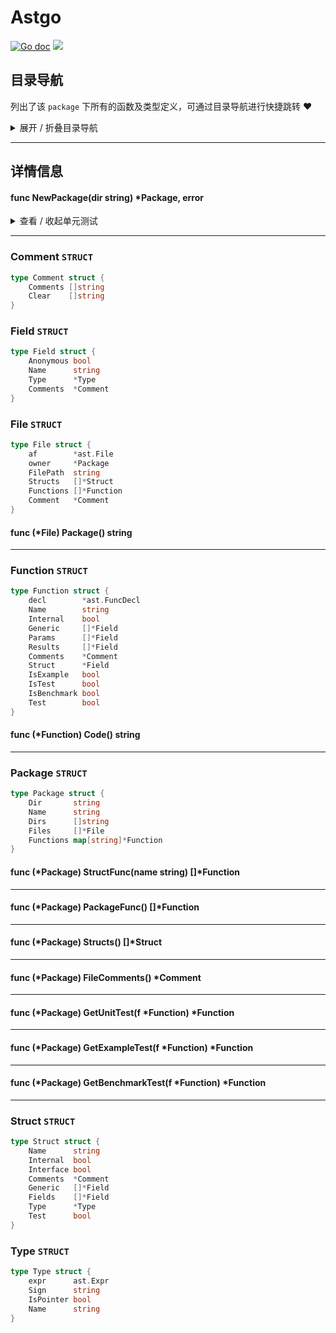 # Astgo

[![Go doc](https://img.shields.io/badge/go.dev-reference-brightgreen?logo=go&logoColor=white&style=flat)](https://pkg.go.dev/github.com/kercylan98/minotaur/astgo)
![](https://img.shields.io/badge/Email-kercylan@gmail.com-green.svg?style=flat)




## 目录导航
列出了该 `package` 下所有的函数及类型定义，可通过目录导航进行快捷跳转 ❤️
<details>
<summary>展开 / 折叠目录导航</summary>


> 包级函数定义

|函数名称|描述
|:--|:--
|[NewPackage](#NewPackage)|暂无描述...


> 类型定义

|类型|名称|描述
|:--|:--|:--
|`STRUCT`|[Comment](#comment)|暂无描述...
|`STRUCT`|[Field](#field)|暂无描述...
|`STRUCT`|[File](#file)|暂无描述...
|`STRUCT`|[Function](#function)|暂无描述...
|`STRUCT`|[Package](#package)|暂无描述...
|`STRUCT`|[Struct](#struct)|暂无描述...
|`STRUCT`|[Type](#type)|暂无描述...

</details>


***
## 详情信息
#### func NewPackage(dir string)  *Package,  error
<span id="NewPackage"></span>

<details>
<summary>查看 / 收起单元测试</summary>


```go

func TestNewPackage(t *testing.T) {
	p, err := astgo.NewPackage(`/Users/kercylan/Coding.localized/Go/minotaur/server`)
	if err != nil {
		panic(err)
	}
	fmt.Println(string(super.MarshalIndentJSON(p, "", "  ")))
}

```


</details>


***
### Comment `STRUCT`

```go
type Comment struct {
	Comments []string
	Clear    []string
}
```
### Field `STRUCT`

```go
type Field struct {
	Anonymous bool
	Name      string
	Type      *Type
	Comments  *Comment
}
```
### File `STRUCT`

```go
type File struct {
	af        *ast.File
	owner     *Package
	FilePath  string
	Structs   []*Struct
	Functions []*Function
	Comment   *Comment
}
```
#### func (*File) Package()  string
***
### Function `STRUCT`

```go
type Function struct {
	decl        *ast.FuncDecl
	Name        string
	Internal    bool
	Generic     []*Field
	Params      []*Field
	Results     []*Field
	Comments    *Comment
	Struct      *Field
	IsExample   bool
	IsTest      bool
	IsBenchmark bool
	Test        bool
}
```
#### func (*Function) Code()  string
***
### Package `STRUCT`

```go
type Package struct {
	Dir       string
	Name      string
	Dirs      []string
	Files     []*File
	Functions map[string]*Function
}
```
#### func (*Package) StructFunc(name string)  []*Function
***
#### func (*Package) PackageFunc()  []*Function
***
#### func (*Package) Structs()  []*Struct
***
#### func (*Package) FileComments()  *Comment
***
#### func (*Package) GetUnitTest(f *Function)  *Function
***
#### func (*Package) GetExampleTest(f *Function)  *Function
***
#### func (*Package) GetBenchmarkTest(f *Function)  *Function
***
### Struct `STRUCT`

```go
type Struct struct {
	Name      string
	Internal  bool
	Interface bool
	Comments  *Comment
	Generic   []*Field
	Fields    []*Field
	Type      *Type
	Test      bool
}
```
### Type `STRUCT`

```go
type Type struct {
	expr      ast.Expr
	Sign      string
	IsPointer bool
	Name      string
}
```
